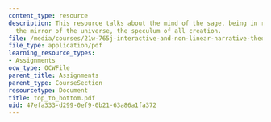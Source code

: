 ```yaml
---
content_type: resource
description: This resource talks about the mind of the sage, being in repose, becomes
  the mirror of the universe, the speculum of all creation.
file: /media/courses/21w-765j-interactive-and-non-linear-narrative-theory-and-practice-spring-2006/47efa333d2990ef90b2163a86a1fa372_top_to_bottom.pdf
file_type: application/pdf
learning_resource_types:
- Assignments
ocw_type: OCWFile
parent_title: Assignments
parent_type: CourseSection
resourcetype: Document
title: top_to_bottom.pdf
uid: 47efa333-d299-0ef9-0b21-63a86a1fa372
---
```

